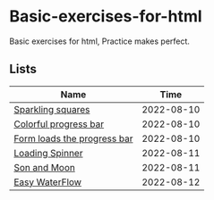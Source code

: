 # Basic-exercises-for-html
Basic exercises for html, Practice makes perfect.

## Lists
| Name                                                                                                                  | Time       |
| --------------------------------------------------------------------------------------------------------------------- | ---------- |
| [Sparkling squares](https://inokoe.github.io/Basic-exercises-for-html/Sparkling%20squares/)                           | 2022-08-10 |
| [Colorful progress bar](https://inokoe.github.io/Basic-exercises-for-html/Colorful%20progress%20bar/)                 | 2022-08-10 |
| [Form loads the progress bar](https://inokoe.github.io/Basic-exercises-for-html/Form%20loads%20the%20progress%20bar/) | 2022-08-10 |
| [Loading Spinner](https://inokoe.github.io/Basic-exercises-for-html/Loading%20Spinner)                                | 2022-08-11 |
| [Son and Moon](https://inokoe.github.io/Basic-exercises-for-html/Sun%20and%20Moon)                                    | 2022-08-11 |
| [Easy WaterFlow](https://inokoe.github.io/Basic-exercises-for-html/Easy%20WaterFlow)                                  | 2022-08-12 |